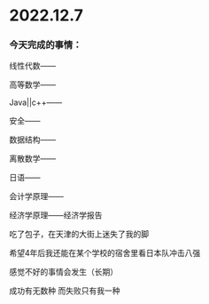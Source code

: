# 2022.12.7

### 今天完成的事情：

线性代数——

高等数学——

Java||c++——

安全——

数据结构——

离散数学——

日语——

会计学原理——

经济学原理——经济学报告

吃了包子，在天津的大街上迷失了我的脚

希望4年后我还能在某个学校的宿舍里看日本队冲击八强

感觉不好的事情会发生（长期）

成功有无数种 而失败只有我一种

